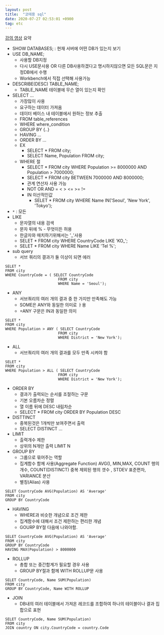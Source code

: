 ```yaml
---
layout: post
title:  "코테용 sql"
date: 2020-07-27 02:53:01 +0900
tag: etc
---
```


[강의 영상](https://youtu.be/vgIc4ctNFbc?list=PLLEdTF5YBpmNoCmwZEOJcvu-083OrxpnB) 요약

- SHOW DATABASES; : 현재 서버에 어떤 DB가 있는지 보기
- USE DB_NAME;
  - 사용할 DB지정
  - 다시 USE문사용 OR 다른 DB사용하겠다고 명시하지않으면 모든 SQL문은 지정DB에서 수행
  - Workbench에서 직접 선택해 사용가능
- DESCRIBE(DESC) TABLE_NAME;
  - TABLE_NAME 테이블에 무슨 열이 있는지 확인
- SELECT ...
  - 가장많이 사용
  - 요구하는 데이터 가져옴
  - 데이터 베이스 내 테이블에서 원하는 정보 추출
  - FROM table_references
  - WHERE  where_condition
  - GROUP BY {..}
  - HAVING ...
  - ORDER BY ...
  - EX 
    - SELECT * FROM city; 
    - SELECT Name, Population FROM city; 
  - WHERE 절
    - SELECT * FROM city WHERE  Population >= 8000000 AND Population > 7000000;
    - SELECT * FROM city BETWEEN 7000000 AND 8000000;
    - 관계 연산자 사용 가능 
    -  NOT OR AND = < > <= >= !=
    -  IN 이산적인값
       -  SELET * FROM city WHERE Name IN('Seoul', 'New York', 'Tokyo');
- `*` : 모든
- LIKE
  - 문자열의 내용 검색
  - 문자 뒤에 % - 무엇이든 허용
  - 한글자와 매치하기위해서는 '_'사용
  -  SELET * FROM city WHERE CountryCode  LIKE 'KO_';
  -   SELET * FROM city WHERE Name  LIKE 'Tel %';
- sub query 
  - 서브 쿼리의 결과가 둘 이상이 되면 에러
```
SELET * 
FROM city 
WHERE CountryCode = ( SELECT CountryCode 
                        FROM city 
                        WHERE Name = 'Seoul');
```
- ANY
  - 서브쿼리의 여러 개의 결과 중 한 가지만 만족해도 가능
  - SOME은 ANY와 동일한 의미로 ㅏ용
  - =ANY 구문은 IN과 동일한 의미
```
SELET * 
FROM city 
WHERE Population > ANY ( SELECT CountryCode 
                        FROM city 
                        WHERE District = 'New York');
```

- ALL
  - 서브쿼리의 여러 개의 결과를 모두 만족 시켜야 함

```
SELET * 
FROM city 
WHERE Population > ALL ( SELECT CountryCode 
                        FROM city 
                        WHERE District = 'New York');
```
- ORDER BY
  - 결과가 출력되는 순서를 조절하는 구문
  - 기본 오름차순 정렬
  - 열 이름 뒤에 DESC  내림차순
  -   SELECT * FROM city ORDER BY Population DESC
- DISTTINCT
  - 중복된것은 1개씩만 보여주면서 출력
  - SELECT DISTINCT ...
- LIMIT
  - 출력개수 제한
  - 상위의 N개만 출력 LIMIT N
- GROUP BY
  - 그룹으로 묶어주는 역할
  - 집계함수 함께 사용(Aggregate Function) AVG(), MIN,MAX, COUNT 행의개수, COUNT(DISTINCT) 중복 제외된 행의 갯수 , STDEV 표준편차, VARIANCE 분산
  - 별칭(Alias) 사용
```
SELET CountryCode AVG(Population) AS 'Average'
FROM city 
GROUP BY CountryCode
```

- HAVING
  - WHERE과 비슷한 개념으로 조건 제한
  - 집계함수에 대해서 조건 제한하는 편리한 개념
  - GOURP BY절 다음에 나와야함.
```
SELET CountryCode AVG(Population) AS 'Average'
FROM city 
GROUP BY CountryCode
HAVING MAX(Population) > 8000000
```
- ROLLUP
  - 총합 또는 중간합계가 필요할 경우 사용
  - GROUP BY절과 함께 WITH ROLLUP문 사용
```
SELET CountryCode, Name SUM(Population) 
FROM city 
GROUP BY CountryCode, Name WITH ROLLUP
```
- JOIN
  - DB내의 여러 테이블에서 가져온 레코드를 조합하여 하나의 테이블이나 결과 집합으로 표현
```
SELET CountryCode, Name SUM(Population) 
FROM city 
JOIN country ON city.CountryCode = country.Code
```








